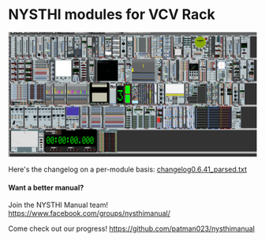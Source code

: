 # NYSTHI modules for VCV Rack 

![](./images/allmodules20190126.png)

Here's the changelog on a per-module basis: [changelog0.6.41_parsed.txt](./changelog0.6.41_parsed.txt)

#### Want a better manual? 

Join the NYSTHI Manual team! https://www.facebook.com/groups/nysthimanual/

Come check out our progress! https://github.com/patman023/nysthimanual




